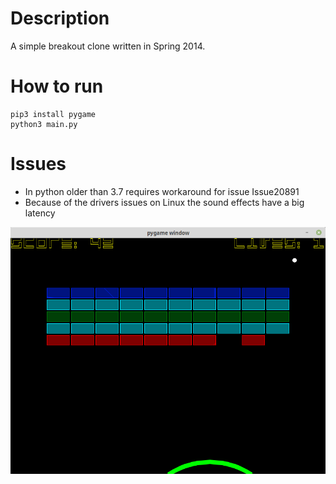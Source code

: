 # Description
A simple breakout clone written in Spring 2014.

# How to run
```
pip3 install pygame
python3 main.py
```

# Issues
+ In python older than 3.7 requires workaround for issue Issue20891
+ Because of the drivers issues on Linux the sound effects have a big latency

![Screenshot](https://github.com/ciechowoj/ax-breakout/blob/master/ax-breakout.png "Screenshot")
